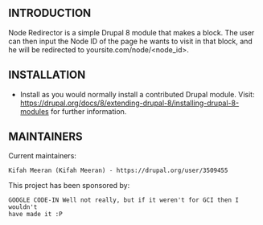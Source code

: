 INTRODUCTION
------------

Node Redirector is a simple Drupal 8 module that makes a block. The user can
then input the Node ID of the page he wants to visit in that block, and he will
be redirected to yoursite.com/node/<node_id>.

INSTALLATION
------------
 
 * Install as you would normally install a contributed Drupal module. Visit:
   https://drupal.org/docs/8/extending-drupal-8/installing-drupal-8-modules
   for further information.

MAINTAINERS
-----------

Current maintainers:

    Kifah Meeran (Kifah Meeran) - https://drupal.org/user/3509455

This project has been sponsored by:

    GOOGLE CODE-IN Well not really, but if it weren't for GCI then I wouldn't
    have made it :P
